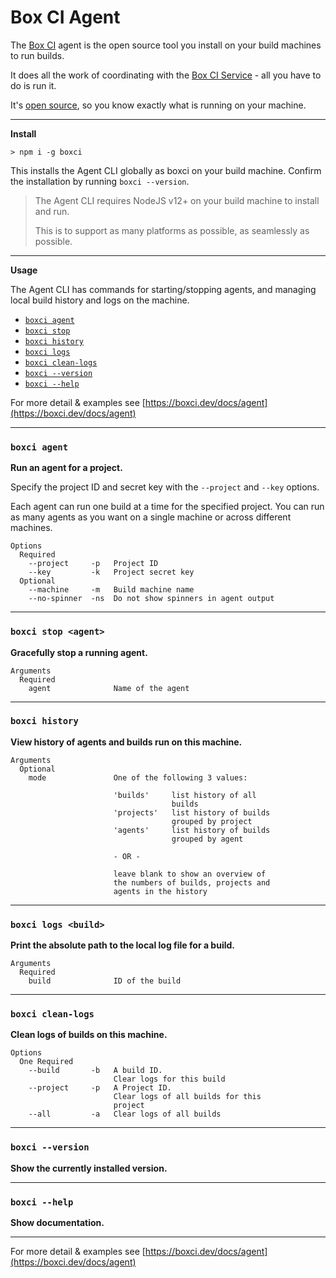 # Box CI Agent

The [Box CI](https://boxci.dev) agent is the open source tool you install on your build machines to run builds.

It does all the work of coordinating with the [Box CI Service](https://boxci.dev) - all you have to do is run it.

It's [open source](https://github.com/boxci/boxci), so you know exactly what is running on your machine.

---
**Install**

    > npm i -g boxci

This installs the Agent CLI globally as boxci on your build machine. Confirm the installation by running `boxci --version`.


> The Agent CLI requires NodeJS v12+ on your build machine to install and run.
>
> This is to support as many platforms as possible, as seamlessly as possible.
---
**Usage**

The Agent CLI has commands for starting/stopping agents, and managing local build history and logs on the machine.

* [`boxci agent`](#agent)
* [`boxci stop`](#stop)
* [`boxci history`](#history)
* [`boxci logs`](#logs)
* [`boxci clean-logs`](#clean-logs)
* [`boxci --version`](#version)
* [`boxci --help`](#help)

For more detail & examples see [https://boxci.dev/docs/agent](https://boxci.dev/docs/agent)

---
### `boxci agent`<a name="agent"></a>

**Run an agent for a project.**

Specify the project ID and secret key with the `--project` and `--key` options.

Each agent can run one build at a time for the specified project. You can run as many agents as you want on a single machine or across different machines.

```
Options
  Required
    --project     -p   Project ID
    --key         -k   Project secret key
  Optional
    --machine     -m   Build machine name
    --no-spinner  -ns  Do not show spinners in agent output
```

---
### `boxci stop <agent>`<a name="stop"></a>

**Gracefully stop a running agent.**

```
Arguments
  Required
    agent              Name of the agent
```

---
### `boxci history`<a name="history"></a>

**View history of agents and builds run on this machine.**

```
Arguments
  Optional
    mode               One of the following 3 values:

                       'builds'     list history of all
                                    builds
                       'projects'   list history of builds
                                    grouped by project
                       'agents'     list history of builds
                                    grouped by agent

                       - OR -

                       leave blank to show an overview of
                       the numbers of builds, projects and
                       agents in the history
```

---
### `boxci logs <build>`<a name="logs"></a>

**Print the absolute path to the local log file for a build.**

```
Arguments
  Required
    build              ID of the build
```

___
### `boxci clean-logs`<a name="clean-logs"></a>

**Clean logs of builds on this machine.**

```
Options
  One Required
    --build       -b   A build ID.
                       Clear logs for this build
    --project     -p   A Project ID.
                       Clear logs of all builds for this
                       project
    --all         -a   Clear logs of all builds
```

---
### `boxci --version`<a name="version"></a>

**Show the currently installed version.**

---
### `boxci --help`<a name="help"></a>

**Show documentation.**

---

For more detail & examples see [https://boxci.dev/docs/agent](https://boxci.dev/docs/agent)